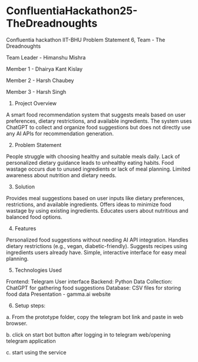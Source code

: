 # ConfluentiaHackathon25-TheDreadnoughts
Confluentia hackathon IIT-BHU Problem Statement 6, Team - The Dreadnoughts

Team Leader - Himanshu Mishra

Member 1 -    Dhairya Kant Kislay

Member 2 -    Harsh Chaubey

Member 3 -    Harsh Singh


1. Project Overview

A smart food recommendation system that suggests meals based on user preferences, dietary restrictions, and available ingredients. The system uses ChatGPT to collect and organize food suggestions but does not directly use any AI APIs for recommendation generation.


2. Problem Statement

People struggle with choosing healthy and suitable meals daily.
Lack of personalized dietary guidance leads to unhealthy eating habits.
Food wastage occurs due to unused ingredients or lack of meal planning.
Limited awareness about nutrition and dietary needs.


3. Solution

Provides meal suggestions based on user inputs like dietary preferences, restrictions, and available ingredients.
Offers ideas to minimize food wastage by using existing ingredients.
Educates users about nutritious and balanced food options.


4. Features

Personalized food suggestions without needing AI API integration.
Handles dietary restrictions (e.g., vegan, diabetic-friendly).
Suggests recipes using ingredients users already have.
Simple, interactive interface for easy meal planning.


5. Technologies Used

Frontend: Telegram User interface
Backend: Python
Data Collection: ChatGPT for gathering food suggestions
Database: CSV files for storing food data
Presentation - gamma.ai website

6. Setup steps:

a. From the prototype folder, copy the telegram bot link and paste in web browser.

b. click on start bot button after logging in to telegram web/opening telegram application

c. start using the service
